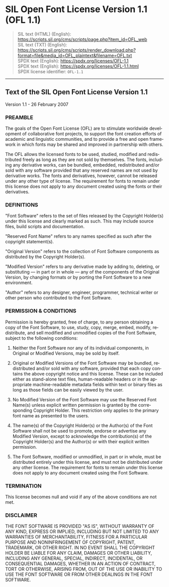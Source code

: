 <div dir="ltr" lang="en-US">

<!--
Markdown dialect: GitHub Flavored Markdown

SPDX-FileContributor: author: Nicolas Spalinger | github:n7s | email:nicolas.spalinger@sil.org
SPDX-FileContributor: author: Victor Gaultney | https://gaultney.org/jvgtype/
SPDX-FileContributor: formatter: gabldotink | github:gabldotink | email:gabl@gabl.ink
SPDX-FileCopyrightText: © 2007 SIL International. “SIL” and “SIL International” are registered trademarks of SIL International. “Software Package Data Exchange” and “SPDX” are registered trademarks of the Linux Foundation. “Linux” is a registered trademark of Linus Torvalds.
SPDX-FileName: ./licenses/OFL-1.1.md
SPDX-FileType: DOCUMENTATION
SPDX-FileType: TEXT
SPDX-FileType: SOURCE
SPDX-LicenseConcluded: NOASSERTION
SPDX-License-Identifier: NOASSERTION

---
# pandoc variables
# ConTeXt
includesource: true
linkstyle:    'normal'
pdfa:         '3b'
urlstyle:     'normal'
# language
dir:          'ltr'
lang:         'en'
# metadata
author:       'Nicolas Spalinger, Victor Gaultney'
title:        'SIL Open Font License Version 1.1 (OFL 1.1)'
---
-->

# SIL Open Font License Version 1.1 (OFL 1.1)
> SIL text (HTML) (English): <https://scripts.sil.org/cms/scripts/page.php?item_id=OFL_web>  
> SIL text (TXT) (English): <https://scripts.sil.org/cms/scripts/render_download.php?format=file&media_id=OFL_plaintext&filename=OFL.txt>  
> SPDX text (English): <https://spdx.org/licenses/OFL-1.1>  
> SPDX text (English): <https://spdx.org/licenses/OFL-1.1.html>  
> SPDX license identifier: `OFL-1.1`

---

## Text of the SIL Open Font License Version 1.1

Version 1.1 - 26 February 2007

<div id="1">

### PREAMBLE

The goals of the Open Font License (OFL) are to stimulate worldwide
development of collaborative font projects, to support the font creation
efforts of academic and linguistic communities, and to provide a free and
open framework in which fonts may be shared and improved in partnership with
others.

The OFL allows the licensed fonts to be used, studied, modified and
redistributed freely as long as they are not sold by themselves. The fonts,
including any derivative works, can be bundled, embedded, redistributed
and/or sold with any software provided that any reserved names are not used
by derivative works. The fonts and derivatives, however, cannot be released
under any other type of license. The requirement for fonts to remain under
this license does not apply to any document created using the fonts or their
derivatives.

</div>

<div id="2">

### DEFINITIONS

"Font Software" refers to the set of files released by the Copyright
Holder(s) under this license and clearly marked as such. This may include
source files, build scripts and documentation.

"Reserved Font Name" refers to any names specified as such after the
copyright statement(s).

"Original Version" refers to the collection of Font Software components as
distributed by the Copyright Holder(s).

"Modified Version" refers to any derivative made by adding to, deleting, or
substituting — in part or in whole — any of the components of the Original
Version, by changing formats or by porting the Font Software to a new
environment.

"Author" refers to any designer, engineer, programmer, technical writer or
other person who contributed to the Font Software.

</div>

<div id="3">

### PERMISSION & CONDITIONS

Permission is hereby granted, free of charge, to any person obtaining a copy
of the Font Software, to use, study, copy, merge, embed, modify,
redistribute, and sell modified and unmodified copies of the Font Software,
subject to the following conditions:

<ol type="1">

  <li id="3(1)">

  Neither the Font Software nor any of its individual components, in Original
  or Modified Versions, may be sold by itself.

  </li>

  <li id="3(2)">

  Original or Modified Versions of the Font Software may be bundled,
  redistributed and/or sold with any software, provided that each copy
  contains the above copyright notice and this license. These can be included
  either as stand-alone text files, human-readable headers or in the
  appropriate machine-readable metadata fields within text or binary files as
  long as those fields can be easily viewed by the user.

  </li>

  <li id="3(3)">
  
  No Modified Version of the Font Software may use the Reserved
  Font Name(s) unless explicit written permission is granted by the
  corresponding Copyright Holder. This restriction only applies to the
  primary font name as presented to the users.

  </li>

  <li id="3(4)">
  
  The name(s) of the Copyright Holder(s) or the Author(s) of the Font
  Software shall not be used to promote, endorse or advertise any Modified
  Version, except to acknowledge the contribution(s) of the Copyright
  Holder(s) and the Author(s) or with their explicit written permission.

  </li>

  <li id="3(5)">
  
  The Font Software, modified or unmodified, in part or in whole, must be
  distributed entirely under this license, and must not be distributed under
  any other license. The requirement for fonts to remain under this license
  does not apply to any document created using the Font Software.

  </li>

</ol>

</div>

<div id="4">

### TERMINATION

This license becomes null and void if any of the above conditions are not met.

</div>

<div id="5">

### DISCLAIMER

THE FONT SOFTWARE IS PROVIDED "AS IS", WITHOUT WARRANTY OF ANY KIND, EXPRESS
OR IMPLIED, INCLUDING BUT NOT LIMITED TO ANY WARRANTIES OF MERCHANTABILITY,
FITNESS FOR A PARTICULAR PURPOSE AND NONINFRINGEMENT OF COPYRIGHT, PATENT,
TRADEMARK, OR OTHER RIGHT. IN NO EVENT SHALL THE COPYRIGHT HOLDER BE LIABLE
FOR ANY CLAIM, DAMAGES OR OTHER LIABILITY, INCLUDING ANY GENERAL, SPECIAL,
INDIRECT, INCIDENTAL, OR CONSEQUENTIAL DAMAGES, WHETHER IN AN ACTION OF
CONTRACT, TORT OR OTHERWISE, ARISING FROM, OUT OF THE USE OR INABILITY TO USE
THE FONT SOFTWARE OR FROM OTHER DEALINGS IN THE FONT SOFTWARE.

</div>

</div>
